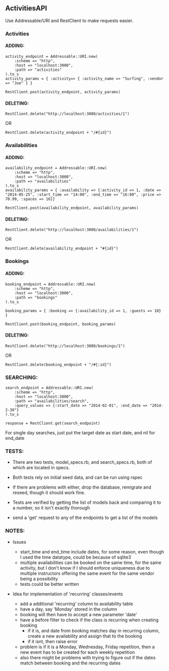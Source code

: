 ## ActivitiesAPI

Use Addressable/URI and RestClient to make requests easier.

### Activities
#### ADDING:
````
activity_endpoint = Addressable::URI.new(
	:scheme => "http",
	:host => "localhost:3000",
	:path => "activities"
).to_s
activity_params = { :activity=> { :activity_name => "Surfing", :vendor => "Joe" } }

RestClient.post(activity_endpoint, activity_params)
````
#### DELETING:
````
RestClient.delete("http://localhost:3000/activities/1")
````
OR
````
RestClient.delete(activity_endpoint + "/#{id}")
````


### Availabilities
#### ADDING:
````
availability_endpoint = Addressable::URI.new(
	:scheme => "http",
	:host => "localhost:3000",
	:path => "availabilities"
).to_s
availability_params = { :availability => {:activity_id => 1, :date => "2014-05-25", :start_time => "14:00", :end_time => "16:00", :price => 70.99, :spaces => 16}}

RestClient.post(availability_endpoint, availability_params)
````
#### DELETING: 
````
RestClient.delete("http://localhost:3000/availabilities/1")
````
OR 
````
RestClient.delete(availability_endpoint + "#{id}")
````


### Bookings
#### ADDING:
````
booking_endpoint = Addressable::URI.new(
	:scheme => "http",
	:host => "localhost:3000",
	:path => "bookings"
).to_s

booking_params = { :booking => {:availability_id => 1, :guests => 10} }

RestClient.post(booking_endpoint, booking_params)
````
#### DELETING:
````
RestClient.delete("http://localhost:3000/bookings/1")
````
OR
````
RestClient.delete(booking_endpoint + "/#{:id}")
````


### SEARCHING:
````
search_endpoint = Addressable::URI.new(
	:scheme => "http",
	:host => "localhost:3000",
	:path => "availabilities/search",
	:query_values => {:start_date => "2014-02-01", :end_date => "2014-2-30"}
).to_s

response = RestClient.get(search_endpoint)
````
For single day searches, just put  the target date as start date, and nil for end_date

### TESTS:
- There are two tests, model_specs.rb, and search_specs.rb, both of which are located in specs.
- Both tests rely on initial seed data, and can be run using rspec
- If there are problems with either, drop the database, remigrate and reseed, though it should work fine.
- Tests are verified by getting the list of models back and comparing it to a number, so it isn't exactly thorough

- send a 'get' request to any of the endpoints to get a list of the models

### NOTES:
- Issues
	- start_time and end_time include dates, for some reason, even though I used the time datatype, could be because of sqlite3
	- multiple availabilities can be booked on the same time, for the same activity, but I don't know if I should enforce uniqueness due to multiple instructors offering the same event for the same vendor being a possibility
	- tests could be better written

- Idea for implementation of 'recurring' classes/events
	- add a additional 'recurring' column to availability table
	- have a day, say 'Monday' stored in the column
	- booking will then have to accept a new parameter 'date'
	- have a before filter to check if the class is recurring when creating booking
		- if it is, and date from booking matches day in recurring column, create a new availability and assign that to the booking
		- if it isnt, then raise error
	- problem is if it is a Monday, Wednesday, Friday repetition, then a new event has to be created for each weekly repetition
	- also there might be problems with trying to figure out if the dates match between booking and the recurring dates
